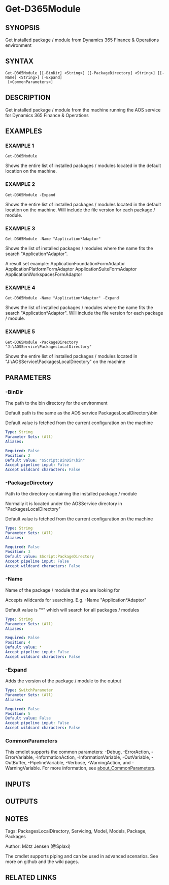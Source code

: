 ﻿---
external help file: d365fo.tools-help.xml
Module Name: d365fo.tools
online version:
schema: 2.0.0
---

# Get-D365Module

## SYNOPSIS
Get installed package / module from Dynamics 365 Finance & Operations environment

## SYNTAX

```
Get-D365Module [[-BinDir] <String>] [[-PackageDirectory] <String>] [[-Name] <String>] [-Expand]
 [<CommonParameters>]
```

## DESCRIPTION
Get installed package / module from the machine running the AOS service for Dynamics 365 Finance & Operations

## EXAMPLES

### EXAMPLE 1
```
Get-D365Module
```

Shows the entire list of installed packages / modules located in the default location on the machine.

### EXAMPLE 2
```
Get-D365Module -Expand
```

Shows the entire list of installed packages / modules located in the default location on the machine.
Will include the file version for each package / module.

### EXAMPLE 3
```
Get-D365Module -Name "Application*Adaptor"
```

Shows the list of installed packages / modules where the name fits the search "Application*Adaptor".

A result set example:
ApplicationFoundationFormAdaptor
ApplicationPlatformFormAdaptor
ApplicationSuiteFormAdaptor
ApplicationWorkspacesFormAdaptor

### EXAMPLE 4
```
Get-D365Module -Name "Application*Adaptor" -Expand
```

Shows the list of installed packages / modules where the name fits the search "Application*Adaptor".
Will include the file version for each package / module.

### EXAMPLE 5
```
Get-D365Module -PackageDirectory "J:\AOSService\PackagesLocalDirectory"
```

Shows the entire list of installed packages / modules located in "J:\AOSService\PackagesLocalDirectory" on the machine

## PARAMETERS

### -BinDir
The path to the bin directory for the environment

Default path is the same as the AOS service PackagesLocalDirectory\bin

Default value is fetched from the current configuration on the machine

```yaml
Type: String
Parameter Sets: (All)
Aliases:

Required: False
Position: 2
Default value: "$Script:BinDir\bin"
Accept pipeline input: False
Accept wildcard characters: False
```

### -PackageDirectory
Path to the directory containing the installed package / module

Normally it is located under the AOSService directory in "PackagesLocalDirectory"

Default value is fetched from the current configuration on the machine

```yaml
Type: String
Parameter Sets: (All)
Aliases:

Required: False
Position: 3
Default value: $Script:PackageDirectory
Accept pipeline input: False
Accept wildcard characters: False
```

### -Name
Name of the package / module that you are looking for

Accepts wildcards for searching.
E.g.
-Name "Application*Adaptor"

Default value is "*" which will search for all packages / modules

```yaml
Type: String
Parameter Sets: (All)
Aliases:

Required: False
Position: 4
Default value: *
Accept pipeline input: False
Accept wildcard characters: False
```

### -Expand
Adds the version of the package / module to the output

```yaml
Type: SwitchParameter
Parameter Sets: (All)
Aliases:

Required: False
Position: 5
Default value: False
Accept pipeline input: False
Accept wildcard characters: False
```

### CommonParameters
This cmdlet supports the common parameters: -Debug, -ErrorAction, -ErrorVariable, -InformationAction, -InformationVariable, -OutVariable, -OutBuffer, -PipelineVariable, -Verbose, -WarningAction, and -WarningVariable. For more information, see [about_CommonParameters](http://go.microsoft.com/fwlink/?LinkID=113216).

## INPUTS

## OUTPUTS

## NOTES
Tags: PackagesLocalDirectory, Servicing, Model, Models, Package, Packages

Author: Mötz Jensen (@Splaxi)

The cmdlet supports piping and can be used in advanced scenarios.
See more on github and the wiki pages.

## RELATED LINKS
